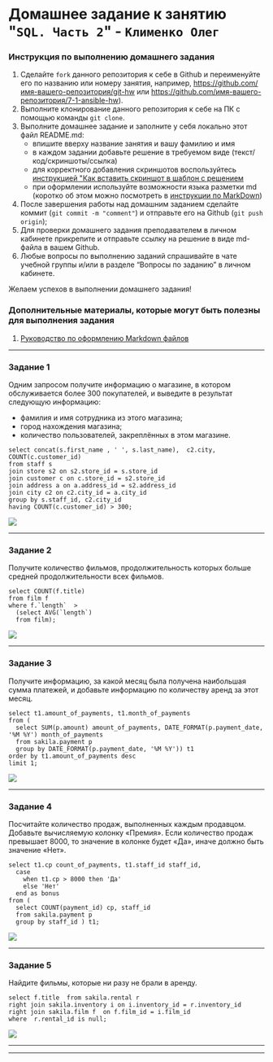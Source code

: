 # Домашнее задание к занятию "`SQL. Часть 2`" - `Клименко Олег`


### Инструкция по выполнению домашнего задания

   1. Сделайте `fork` данного репозитория к себе в Github и переименуйте его по названию или номеру занятия, например, https://github.com/имя-вашего-репозитория/git-hw или  https://github.com/имя-вашего-репозитория/7-1-ansible-hw).
   2. Выполните клонирование данного репозитория к себе на ПК с помощью команды `git clone`.
   3. Выполните домашнее задание и заполните у себя локально этот файл README.md:
      - впишите вверху название занятия и вашу фамилию и имя
      - в каждом задании добавьте решение в требуемом виде (текст/код/скриншоты/ссылка)
      - для корректного добавления скриншотов воспользуйтесь [инструкцией "Как вставить скриншот в шаблон с решением](https://github.com/netology-code/sys-pattern-homework/blob/main/screen-instruction.md)
      - при оформлении используйте возможности языка разметки md (коротко об этом можно посмотреть в [инструкции  по MarkDown](https://github.com/netology-code/sys-pattern-homework/blob/main/md-instruction.md))
   4. После завершения работы над домашним заданием сделайте коммит (`git commit -m "comment"`) и отправьте его на Github (`git push origin`);
   5. Для проверки домашнего задания преподавателем в личном кабинете прикрепите и отправьте ссылку на решение в виде md-файла в вашем Github.
   6. Любые вопросы по выполнению заданий спрашивайте в чате учебной группы и/или в разделе “Вопросы по заданию” в личном кабинете.
   
Желаем успехов в выполнении домашнего задания!
   
### Дополнительные материалы, которые могут быть полезны для выполнения задания

1. [Руководство по оформлению Markdown файлов](https://gist.github.com/Jekins/2bf2d0638163f1294637#Code)

---

### Задание 1

Одним запросом получите информацию о магазине, в котором обслуживается более 300 покупателей, и выведите в результат следующую информацию:

- фамилия и имя сотрудника из этого магазина;
- город нахождения магазина;
- количество пользователей, закреплённых в этом магазине.

```
select concat(s.first_name , ' ', s.last_name),  c2.city, COUNT(c.customer_id) 
from staff s
join store s2 on s2.store_id = s.store_id 
join customer c on c.store_id = s2.store_id
join address a on a.address_id = s2.address_id 
join city c2 on c2.city_id = a.city_id 
group by s.staff_id, c2.city_id 
having COUNT(c.customer_id) > 300;
```

![](https://cdn.discordapp.com/attachments/1258765873305616414/1263752133736665159/image.png?ex=669b6064&is=669a0ee4&hm=a164464a184ef43ebea097ce8a0169907630f5767e5e1ba1f81dfd10b2e6c5d7&)

---

### Задание 2

Получите количество фильмов, продолжительность которых больше средней продолжительности всех фильмов.

```
select COUNT(f.title)
from film f  
where f.`length`  >
  (select AVG(`length`) 
  from film);   
```

![](https://cdn.discordapp.com/attachments/1258765873305616414/1263752578685210624/image.png?ex=669b60ce&is=669a0f4e&hm=a5d30a83ea8b43c017af4146e9494a6dfb5ddf3733ddc7b5c3a8598c215e972e&)

---

### Задание 3

Получите информацию, за какой месяц была получена наибольшая сумма платежей, и добавьте информацию по количеству аренд за этот месяц.

```
select t1.amount_of_payments, t1.month_of_payments
from (
  select SUM(p.amount) amount_of_payments, DATE_FORMAT(p.payment_date, '%M %Y') month_of_payments 
  from sakila.payment p 
  group by DATE_FORMAT(p.payment_date, '%M %Y')) t1
order by t1.amount_of_payments desc  
limit 1;
```

![](https://cdn.discordapp.com/attachments/1258765873305616414/1263752988724301885/image.png?ex=669b612f&is=669a0faf&hm=b1f5444c2ae096857332a0fc3ab43f86b04b2ab4106c7495e28194c7262ae0dd&)

---

### Задание 4

Посчитайте количество продаж, выполненных каждым продавцом. Добавьте вычисляемую колонку «Премия». Если количество продаж превышает 8000, то значение в колонке будет «Да», иначе должно быть значение «Нет».

```
select t1.cp count_of_payments, t1.staff_id staff_id,
  case 
  	when t1.cp > 8000 then 'Да'
  	else 'Нет'
  end as bonus
from (
  select COUNT(payment_id) cp, staff_id  
  from sakila.payment p 
  group by staff_id ) t1;
```

![](https://cdn.discordapp.com/attachments/1258765873305616414/1263753597129326645/image.png?ex=669b61c0&is=669a1040&hm=b93c6ab6b04fa471d4ef813acf4b54748c60f23202bb5aed0c82514ad61918dc&)

---

### Задание 5

Найдите фильмы, которые ни разу не брали в аренду.

```
select f.title  from sakila.rental r
right join sakila.inventory i on i.inventory_id = r.inventory_id  
right join sakila.film f  on f.film_id = i.film_id 
where  r.rental_id is null;
```

![](https://cdn.discordapp.com/attachments/1258765873305616414/1263753951782637568/image.png?ex=669b6215&is=669a1095&hm=0c5e79f343b0b071a5a0b4079ff3cdbb2c6f6ec6154964de97f02bf9e920adb1&)

---
---
























